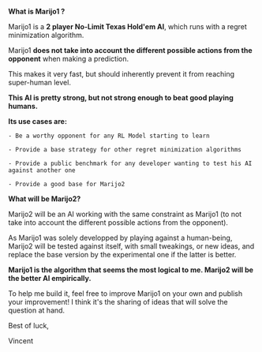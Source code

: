 **What is Marijo1 ?**

Marijo1 is a **2 player No-Limit Texas Hold'em AI**, which runs with a regret minimization algorithm.

Marijo1 **does not take into account the different possible actions from the opponent** when making a prediction.

This makes it very fast, but should inherently prevent it from reaching super-human level.

**This AI is pretty strong, but not strong enough to beat good playing humans.**

**Its use cases are:**

    - Be a worthy opponent for any RL Model starting to learn

    - Provide a base strategy for other regret minimization algorithms

    - Provide a public benchmark for any developer wanting to test his AI against another one

    - Provide a good base for Marijo2

**What will be Marijo2?**

Marijo2 will be an AI working with the same constraint as Marijo1 (to not take into account the different possible actions from the opponent).

As Marijo1 was solely developped by playing against a human-being, Marijo2 will be tested against itself, with small tweakings, or new ideas, and replace the base version by the experimental one if the latter is better.

**Marijo1 is the algorithm that seems the most logical to me. Marijo2 will be the better AI empirically.**

To help me build it, feel free to improve Marijo1 on your own and publish your improvement! I think it's the sharing of ideas that will solve the question at hand.

Best of luck,

Vincent
